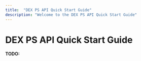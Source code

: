 ```yaml
---
title:  "DEX PS API Quick Start Guide"
description: "Welcome to the DEX PS API Quick Start Guide"
---
```


# DEX PS API Quick Start Guide

**TODO:**